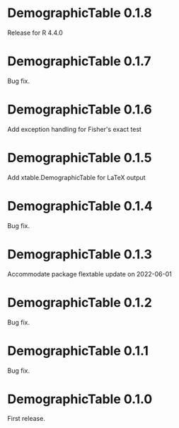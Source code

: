 # DemographicTable 0.1.8
Release for R 4.4.0
# DemographicTable 0.1.7
Bug fix.
# DemographicTable 0.1.6
Add exception handling for Fisher's exact test
# DemographicTable 0.1.5
Add xtable.DemographicTable for LaTeX output
# DemographicTable 0.1.4
Bug fix.
# DemographicTable 0.1.3
Accommodate package flextable update on 2022-06-01
# DemographicTable 0.1.2
Bug fix.
# DemographicTable 0.1.1
Bug fix.
# DemographicTable 0.1.0
First release.
